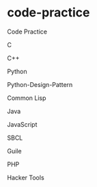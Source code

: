 # code-practice
Code Practice

C

C++

Python

Python-Design-Pattern

Common Lisp

Java

JavaScript

SBCL

Guile

PHP

Hacker Tools

